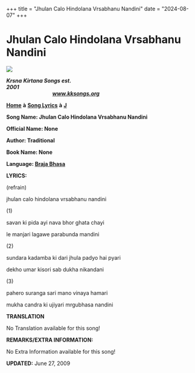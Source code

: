 +++
title = "Jhulan Calo Hindolana Vrsabhanu Nandini"
date = "2024-08-07"
+++

# Jhulan Calo Hindolana Vrsabhanu Nandini
**[![](http://kksongs.org/image_files/image002.jpg)](http://kksongs.org/)**

**_Krsna_** **_Kirtana Songs est. 2001_**                                                                                                                                                      **_www.kksongs.org_**

**[Home](http://kksongs.org/)** **à** **[Song Lyrics](http://kksongs.org/lyrics.html)** **à** **[J](http://kksongs.org/songs/song_j.html)**

**Song Name: Jhulan Calo Hindolana Vrsabhanu Nandini**

**Official Name: None**

**Author: Traditional**

**Book Name: None**

**Language: [Braja Bhasa](http://kksongs.org/language/list/braja_bhasa.html)**

**LYRICS:**

(refrain)

jhulan calo hindolana vrsabhanu nandini

(1)

savan ki pida ayi nava bhor ghata chayi

le manjari lagawe parabunda mandini

(2)

sundara kadamba ki dari jhula padyo hai pyari

dekho umar kisori sab dukha nikandani

(3)

pahero suranga sari mano vinaya hamari

mukha candra ki ujiyari mrgubhasa nandini

**TRANSLATION**

No Translation available for this song!

**REMARKS/EXTRA INFORMATION:**

No Extra Information available for this song!

**UPDATED:** June 27, 2009